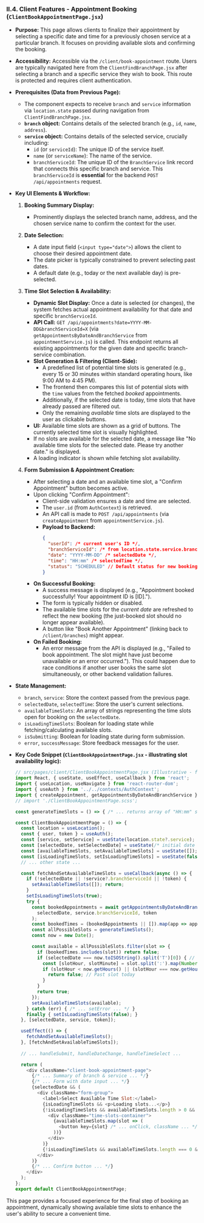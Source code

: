 
### II.4. Client Features - Appointment Booking (`ClientBookAppointmentPage.jsx`)

*   **Purpose:** This page allows clients to finalize their appointment by selecting a specific date and time for a previously chosen service at a particular branch. It focuses on providing available slots and confirming the booking.
*   **Accessibility:** Accessible via the `/client/book-appointment` route. Users are typically navigated here from the `ClientFindBranchPage.jsx` after selecting a branch and a specific service they wish to book. This route is protected and requires client authentication.

*   **Prerequisites (Data from Previous Page):**
    *   The component expects to receive `branch` and `service` information via `location.state` passed during navigation from `ClientFindBranchPage.jsx`.
    *   **`branch` object:** Contains details of the selected branch (e.g., `id`, `name`, `address`).
    *   **`service` object:** Contains details of the selected service, crucially including:
        *   `id` (or `serviceId`): The unique ID of the service itself.
        *   `name` (or `serviceName`): The name of the service.
        *   `branchServiceId`: The unique ID of the `BranchService` link record that connects this specific branch and service. This `branchServiceId` is **essential** for the backend `POST /api/appointments` request.

*   **Key UI Elements & Workflow:**

    1.  **Booking Summary Display:**
        *   Prominently displays the selected branch name, address, and the chosen service name to confirm the context for the user.

    2.  **Date Selection:**
        *   A date input field (`<input type="date">`) allows the client to choose their desired appointment date.
        *   The date picker is typically constrained to prevent selecting past dates.
        *   A default date (e.g., today or the next available day) is pre-selected.

    3.  **Time Slot Selection & Availability:**
        *   **Dynamic Slot Display:** Once a date is selected (or changes), the system fetches actual appointment availability for that date and specific `branchServiceId`.
        *   **API Call:** `GET /api/appointments?date=YYYY-MM-DD&branchServiceId=X` (via `getAppointmentsByDateAndBranchService` from `appointmentService.js`) is called. This endpoint returns all existing appointments for the given date and specific branch-service combination.
        *   **Slot Generation & Filtering (Client-Side):**
            *   A predefined list of potential time slots is generated (e.g., every 15 or 30 minutes within standard operating hours, like 9:00 AM to 4:45 PM).
            *   The frontend then compares this list of potential slots with the `time` values from the fetched *booked* appointments.
            *   Additionally, if the selected date is today, time slots that have already passed are filtered out.
            *   Only the remaining *available* time slots are displayed to the user as clickable buttons.
        *   **UI:** Available time slots are shown as a grid of buttons. The currently selected time slot is visually highlighted.
        *   If no slots are available for the selected date, a message like "No available time slots for the selected date. Please try another date." is displayed.
        *   A loading indicator is shown while fetching slot availability.

    4.  **Form Submission & Appointment Creation:**
        *   After selecting a date and an available time slot, a "Confirm Appointment" button becomes active.
        *   Upon clicking "Confirm Appointment":
            *   Client-side validation ensures a date and time are selected.
            *   The `user.id` (from `AuthContext`) is retrieved.
            *   An API call is made to `POST /api/appointments` (via `createAppointment` from `appointmentService.js`).
            *   **Payload to Backend:**
                ```json
                {
                  "userId": /* current user's ID */,
                  "branchServiceId": /* from location.state.service.branchServiceId */,
                  "date": "YYYY-MM-DD" /* selectedDate */,
                  "time": "HH:mm" /* selectedTime */,
                  "status": "SCHEDULED" // Default status for new bookings
                }
                ```
        *   **On Successful Booking:**
            *   A success message is displayed (e.g., "Appointment booked successfully! Your appointment ID is [ID].").
            *   The form is typically hidden or disabled.
            *   The available time slots for the *current date* are refreshed to reflect the new booking (the just-booked slot should no longer appear available).
            *   A button like "Book Another Appointment" (linking back to `/client/branches`) might appear.
        *   **On Failed Booking:**
            *   An error message from the API is displayed (e.g., "Failed to book appointment. The slot might have just become unavailable or an error occurred."). This could happen due to race conditions if another user books the same slot simultaneously, or other backend validation failures.

*   **State Management:**
    *   `branch`, `service`: Store the context passed from the previous page.
    *   `selectedDate`, `selectedTime`: Store the user's current selections.
    *   `availableTimeSlots`: An array of strings representing the time slots open for booking on the `selectedDate`.
    *   `isLoadingTimeSlots`: Boolean for loading state while fetching/calculating available slots.
    *   `isSubmitting`: Boolean for loading state during form submission.
    *   `error`, `successMessage`: Store feedback messages for the user.

*   **Key Code Snippet (`ClientBookAppointmentPage.jsx` - illustrating slot availability logic):**
    ```javascript
    // src/pages/client/ClientBookAppointmentPage.jsx (Illustrative - focus on slot logic)
    import React, { useState, useEffect, useCallback } from 'react';
    import { useLocation, useNavigate } from 'react-router-dom';
    import { useAuth } from '../../contexts/AuthContext';
    import { createAppointment, getAppointmentsByDateAndBranchService } from '../../api/appointmentService';
    // import './ClientBookAppointmentPage.scss';

    const generateTimeSlots = () => { /* ... returns array of "HH:mm" strings ... */ };

    const ClientBookAppointmentPage = () => {
      const location = useLocation();
      const { user, token } = useAuth();
      const [service, setService] = useState(location.state?.service);
      const [selectedDate, setSelectedDate] = useState(/* initial date */);
      const [availableTimeSlots, setAvailableTimeSlots] = useState([]);
      const [isLoadingTimeSlots, setIsLoadingTimeSlots] = useState(false);
      // ... other state ...

      const fetchAndSetAvailableTimeSlots = useCallback(async () => {
        if (!selectedDate || !service?.branchServiceId || !token) {
          setAvailableTimeSlots([]); return;
        }
        setIsLoadingTimeSlots(true);
        try {
          const bookedAppointments = await getAppointmentsByDateAndBranchService(
            selectedDate, service.branchServiceId, token
          );
          const bookedTimes = (bookedAppointments || []).map(app => app.time);
          const allPossibleSlots = generateTimeSlots();
          const now = new Date();

          const available = allPossibleSlots.filter(slot => {
            if (bookedTimes.includes(slot)) return false;
            if (selectedDate === now.toISOString().split('T')[0]) { // Today
              const [slotHour, slotMinute] = slot.split(':').map(Number);
              if (slotHour < now.getHours() || (slotHour === now.getHours() && slotMinute < now.getMinutes())) {
                return false; // Past slot today
              }
            }
            return true;
          });
          setAvailableTimeSlots(available);
        } catch (err) { /* ... setError ... */ }
        finally { setIsLoadingTimeSlots(false); }
      }, [selectedDate, service, token]);

      useEffect(() => {
        fetchAndSetAvailableTimeSlots();
      }, [fetchAndSetAvailableTimeSlots]);
      
      // ... handleSubmit, handleDateChange, handleTimeSelect ...

      return (
        <div className="client-book-appointment-page">
          {/* ... Summary of branch & service ... */}
          {/* ... Form with date input ... */}
          {selectedDate && (
            <div className="form-group">
              <label>Select Available Time Slot:</label>
              {isLoadingTimeSlots && <p>Loading slots...</p>}
              {!isLoadingTimeSlots && availableTimeSlots.length > 0 && (
                <div className="time-slots-container">
                  {availableTimeSlots.map(slot => (
                    <button key={slot} /* ... onClick, className ... */ >{slot}</button>
                  ))}
                </div>
              )}
              {!isLoadingTimeSlots && availableTimeSlots.length === 0 && <p>No slots available.</p>}
            </div>
          )}
          {/* ... Confirm button ... */}
        </div>
      );
    };
    export default ClientBookAppointmentPage;
    ```

This page provides a focused experience for the final step of booking an appointment, dynamically showing available time slots to enhance the user's ability to secure a convenient time.